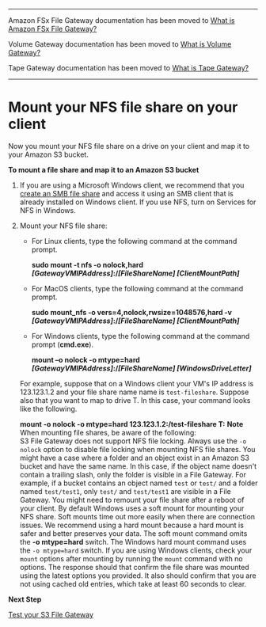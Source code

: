 --------

Amazon FSx File Gateway documentation has been moved to [What is Amazon FSx File Gateway?](https://docs.aws.amazon.com/filegateway/latest/filefsxw/WhatIsStorageGateway.html)

Volume Gateway documentation has been moved to [What is Volume Gateway?](https://docs.aws.amazon.com/storagegateway/latest/vgw/WhatIsStorageGateway.html)

Tape Gateway documentation has been moved to [What is Tape Gateway?](https://docs.aws.amazon.com/storagegateway/latest/tgw/WhatIsStorageGateway.html)

--------

# Mount your NFS file share on your client<a name="GettingStartedAccessFileShare"></a>

Now you mount your NFS file share on a drive on your client and map it to your Amazon S3 bucket\.

**To mount a file share and map it to an Amazon S3 bucket**

1. If you are using a Microsoft Windows client, we recommend that you [create an SMB file share](https://docs.aws.amazon.com/storagegateway/latest/userguide/CreatingAnSMBFileShare.html) and access it using an SMB client that is already installed on Windows client\. If you use NFS, turn on Services for NFS in Windows\.

1. Mount your NFS file share:
   + For Linux clients, type the following command at the command prompt\.

     **sudo mount \-t nfs \-o nolock,hard *\[GatewayVMIPAddress\]*:/*\[FileShareName\]* *\[ClientMountPath\]***
   + For MacOS clients, type the following command at the command prompt\.

     **sudo mount\_nfs \-o vers=4,nolock,rwsize=1048576,hard \-v *\[GatewayVMIPAddress\]*:/*\[FileShareName\]* *\[ClientMountPath\]***
   + For Windows clients, type the following command at the command prompt \(**cmd\.exe**\)\.

     **mount –o nolock \-o mtype=hard *\[GatewayVMIPAddress\]*:/*\[FileShareName\]* *\[WindowsDriveLetter\]***

   For example, suppose that on a Windows client your VM's IP address is 123\.123\.1\.2 and your file share name name is `test-fileshare`\. Suppose also that you want to map to drive T\. In this case, your command looks like the following\.

   **mount \-o nolock \-o mtype=hard 123\.123\.1\.2:/test\-fileshare T:**
**Note**  
When mounting file shares, be aware of the following:  
S3 File Gateway does not support NFS file locking\. Always use the `-o nolock` option to disable file locking when mounting NFS file shares\.
You might have a case where a folder and an object exist in an Amazon S3 bucket and have the same name\. In this case, if the object name doesn't contain a trailing slash, only the folder is visible in a File Gateway\. For example, if a bucket contains an object named `test` or `test/` and a folder named `test/test1`, only `test/` and `test/test1` are visible in a File Gateway\.
You might need to remount your file share after a reboot of your client\.
By default Windows uses a soft mount for mounting your NFS share\. Soft mounts time out more easily when there are connection issues\. We recommend using a hard mount because a hard mount is safer and better preserves your data\. The soft mount command omits the **\-o mtype=hard** switch\. The Windows hard mount command uses the `-o mtype=hard` switch\.
If you are using Windows clients, check your `mount` options after mounting by running the `mount` command with no options\. The response should that confirm the file share was mounted using the latest options you provided\. It also should confirm that you are not using cached old entries, which take at least 60 seconds to clear\.

**Next Step**

[Test your S3 File Gateway](GettingStartedTestFileShare.md)